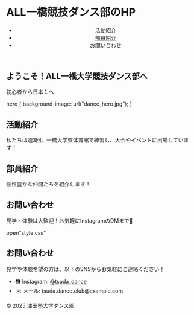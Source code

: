 # ALL一橋競技ダンス部のHP

<!DOCTYPE html>
<html lang="ja">
<head>
  <meta charset="UTF-8">
  <meta name="viewport" content="width=device-width, initial-scale=1.0" />
  <link rel="stylesheet" href="style.css" />
</head>
<body>

  <!-- ナビゲーションバー --!>
  <header>
    <nav class="navbar">
      <ul class="nav-links">
        <li><a href="#about">活動紹介</a></li>
        <li><a href="#members">部員紹介</a></li>
        <li><a href="#contact">お問い合わせ</a></li>
      </ul>
    </nav>
  </header>

  <!-- トップ（Heroセクション） -->
  <section class="hero">
    <div class="hero-text">
    <h1>ようこそ！ALL一橋大学競技ダンス部へ</h1>
      <p>初心者から日本１へ</p>
    </div>
  </section>
hero {
  background-image: url("dance_hero.jpg");
}
  <!-- 活動紹介 -->
  <section id="about" class="section">
    <h2>活動紹介</h2>
    <p>私たちは週3回、一橋大学東体育館で練習し、大会やイベントに出場しています！</p>
  </section>

  <!-- 部員紹介 -->
  <section id="members" class="section">
    <h2>部員紹介</h2>
    <p>個性豊かな仲間たちを紹介します！
    </p>
  </section>

  <!-- お問い合わせ -->
  <section id="contact" class="section">
    <h2>お問い合わせ</h2>
    <p>見学・体験は大歓迎！お気軽にInstagramのDMまで📩</p>
  </section>
open"style.css"

</head>
<body>

  <!-- お問い合わせ -->
  <section id="contact" class="section">
    <h2>お問い合わせ</h2>
    <p>見学や体験希望の方は、以下のSNSからお気軽にご連絡ください！</p>
    <ul>
      <li>📷 Instagram: <a href="https://instagram.com/your_instagram_id" target="_blank">@tsuda_dance</a></li>
      <li>✉️ メール: tsuda.dance.club@example.com</li>
    </ul>
  </section>

  <footer>
    <p>&copy; 2025 津田塾大学ダンス部</p>
  </footer>

</body>
</html>
